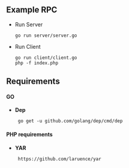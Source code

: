 Example RPC
-- 


* Run Server

    ```
    go run server/server.go
    ```
    
* Run Client

     ```
     go run client/client.go
     php -f index.php
     ```
    

## Requirements

#### GO
    
 * **Dep**
    
        go get -u github.com/golang/dep/cmd/dep


####  PHP requirements

 * **YAR** 
 
        https://github.com/laruence/yar
    